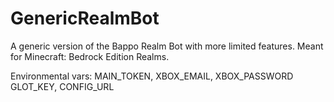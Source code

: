 # GenericRealmBot
A generic version of the Bappo Realm Bot with more limited features. Meant for Minecraft: Bedrock Edition Realms.

Environmental vars: MAIN_TOKEN, XBOX_EMAIL, XBOX_PASSWORD GLOT_KEY, CONFIG_URL